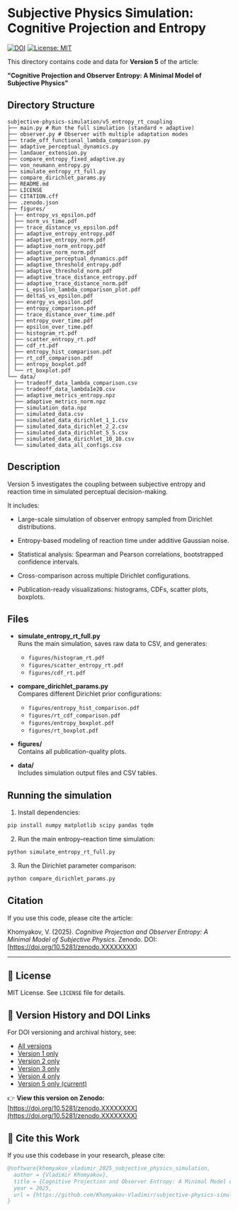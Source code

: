 # Subjective Physics Simulation: Cognitive Projection and Entropy

[![DOI](https://zenodo.org/badge/DOI/10.5281/zenodo.XXXXXXXX.svg)](https://doi.org/10.5281/zenodo.XXXXXXXX)
[![License: MIT](https://img.shields.io/badge/License-MIT-yellow.svg)](LICENSE)

This directory contains code and data for **Version 5** of the article:

**"Cognitive Projection and Observer Entropy: A Minimal Model of Subjective Physics"**

## Directory Structure

```
subjective-physics-simulation/v5_entropy_rt_coupling
├── main.py # Run the full simulation (standard + adaptive)
├── observer.py # Observer with multiple adaptation modes
├── trade_off_functional_lambda_comparison.py
├── adaptive_perceptual_dynamics.py
├── landauer_extension.py
├── compare_entropy_fixed_adaptive.py
├── von_neumann_entropy.py
├── simulate_entropy_rt_full.py
├── compare_dirichlet_params.py
├── README.md
├── LICENSE
├── CITATION.cff
├── .zenodo.json
├── figures/
│ ├── entropy_vs_epsilon.pdf
│ ├── norm_vs_time.pdf
│ ├── trace_distance_vs_epsilon.pdf
│ ├── adaptive_entropy_entropy.pdf
│ ├── adaptive_entropy_norm.pdf
│ ├── adaptive_norm_entropy.pdf
│ ├── adaptive_norm_norm.pdf
│ ├── adaptive_perceptual_dynamics.pdf
│ ├── adaptive_threshold_entropy.pdf
│ ├── adaptive_threshold_norm.pdf
│ ├── adaptive_trace_distance_entropy.pdf
│ ├── adaptive_trace_distance_norm.pdf
│ ├── L_epsilon_lambda_comparison_plot.pdf
│ ├── deltaS_vs_epsilon.pdf
│ ├── energy_vs_epsilon.pdf
│ ├── entropy_comparison.pdf
│ ├── trace_distance_over_time.pdf
│ ├── entropy_over_time.pdf
│ ├── epsilon_over_time.pdf
│ ├── histogram_rt.pdf
│ ├── scatter_entropy_rt.pdf
│ ├── cdf_rt.pdf
│ ├── entropy_hist_comparison.pdf
│ ├── rt_cdf_comparison.pdf
│ ├── entropy_boxplot.pdf
│ └── rt_boxplot.pdf
└── data/
  ├── tradeoff_data_lambda_comparison.csv
  ├── tradeoff_data_lambda1e20.csv
  ├── adaptive_metrics_entropy.npz
  ├── adaptive_metrics_norm.npz
  ├── simulation_data.npz
  ├── simulated_data.csv
  ├── simulated_data_dirichlet_1_1.csv
  ├── simulated_data_dirichlet_2_2.csv
  ├── simulated_data_dirichlet_5_5.csv
  ├── simulated_data_dirichlet_10_10.csv
  └── simulated_data_all_configs.csv
```


## Description

Version 5 investigates the coupling between subjective entropy and reaction time in simulated perceptual decision-making.

It includes:

* Large-scale simulation of observer entropy sampled from Dirichlet distributions.

* Entropy-based modeling of reaction time under additive Gaussian noise.

* Statistical analysis: Spearman and Pearson correlations, bootstrapped confidence intervals.

* Cross-comparison across multiple Dirichlet configurations.

* Publication-ready visualizations: histograms, CDFs, scatter plots, boxplots.

## Files

- **simulate_entropy_rt_full.py**  
  Runs the main simulation, saves raw data to CSV, and generates:
  - `figures/histogram_rt.pdf`
  - `figures/scatter_entropy_rt.pdf`
  - `figures/cdf_rt.pdf`

- **compare_dirichlet_params.py**  
  Compares different Dirichlet prior configurations:
  - `figures/entropy_hist_comparison.pdf`
  - `figures/rt_cdf_comparison.pdf`
  - `figures/entropy_boxplot.pdf`
  - `figures/rt_boxplot.pdf`

- **figures/**  
  Contains all publication-quality plots.

- **data/**  
  Includes simulation output files and CSV tables.

## Running the simulation

1. Install dependencies:

```bash
pip install numpy matplotlib scipy pandas tqdm
```

2. Run the main entropy–reaction time simulation:

```bash
python simulate_entropy_rt_full.py
```

3. Run the Dirichlet parameter comparison:

```bash
python compare_dirichlet_params.py
```

## Citation

If you use this code, please cite the article:

Khomyakov, V. (2025). *Cognitive Projection and Observer Entropy: A Minimal Model of Subjective Physics*. Zenodo. DOI: [https://doi.org/10.5281/zenodo.XXXXXXXX]

---

## 📄 License

MIT License. See `LICENSE` file for details.

## 📜 Version History and DOI Links

For DOI versioning and archival history, see:

- [All versions](https://doi.org/10.5281/zenodo.15719389)
- [Version 1 only](https://doi.org/10.5281/zenodo.15719390)
- [Version 2 only](https://doi.org/10.5281/zenodo.15751229)
- [Version 3 only](https://doi.org/10.5281/zenodo.15780239)
- [Version 4 only](https://doi.org/10.5281/zenodo.15813188)
- [Version 5 only (current)](https://doi.org/10.5281/zenodo.XXXXXXXX)

👉 **View this version on Zenodo:**  
[https://doi.org/10.5281/zenodo.XXXXXXXX](https://doi.org/10.5281/zenodo.XXXXXXXX)

## 📖 Cite this Work

If you use this codebase in your research, please cite:

```bibtex
@software{khomyakov_vladimir_2025_subjective_physics_simulation,
  author = {Vladimir Khomyakov},
  title = {Cognitive Projection and Observer Entropy: A Minimal Model of Subjective Physics},
  year = 2025,
  url = {https://github.com/Khomyakov-Vladimir/subjective-physics-simulation}
}